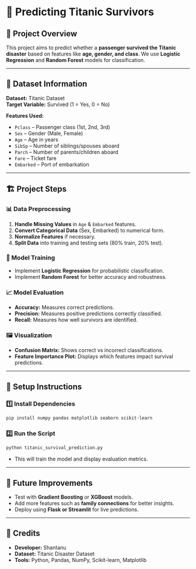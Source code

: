 # 🚢 Predicting Titanic Survivors  

## 📌 Project Overview  

This project aims to predict whether a **passenger survived the Titanic disaster** based on features like **age, gender, and class**. We use **Logistic Regression** and **Random Forest** models for classification.  

---

## 📂 Dataset Information  

**Dataset:** Titanic Dataset  
**Target Variable:** Survived (1 = Yes, 0 = No)  

**Features Used:**  
- `Pclass` – Passenger class (1st, 2nd, 3rd)  
- `Sex` – Gender (Male, Female)  
- `Age` – Age in years  
- `SibSp` – Number of siblings/spouses aboard  
- `Parch` – Number of parents/children aboard  
- `Fare` – Ticket fare  
- `Embarked` – Port of embarkation  

---

## 🏗️ Project Steps  

### 📊 Data Preprocessing  
1. **Handle Missing Values** in `Age` & `Embarked` features.  
2. **Convert Categorical Data** (Sex, Embarked) to numerical form.  
3. **Normalize Features** if necessary.  
4. **Split Data** into training and testing sets (80% train, 20% test).  

### 🤖 Model Training  
- Implement **Logistic Regression** for probabilistic classification.  
- Implement **Random Forest** for better accuracy and robustness.  

### 📈 Model Evaluation  
- **Accuracy:** Measures correct predictions.  
- **Precision:** Measures positive predictions correctly classified.  
- **Recall:** Measures how well survivors are identified.  

### 🖼️ Visualization  
- **Confusion Matrix:** Shows correct vs incorrect classifications.  
- **Feature Importance Plot:** Displays which features impact survival predictions.  

---

## 🔧 Setup Instructions  

### 1️⃣ Install Dependencies  
```bash
pip install numpy pandas matplotlib seaborn scikit-learn
```

### 2️⃣ Run the Script  
```bash
python titanic_survival_prediction.py
```

- This will train the model and display evaluation metrics.  

---

## 🚀 Future Improvements  

- Test with **Gradient Boosting** or **XGBoost** models.  
- Add more features such as **family connections** for better insights.  
- Deploy using **Flask or Streamlit** for live predictions.  

---

## 🙌 Credits  

- **Developer:** Shantanu 
- **Dataset:** Titanic Disaster Dataset  
- **Tools:** Python, Pandas, NumPy, Scikit-learn, Matplotlib  
